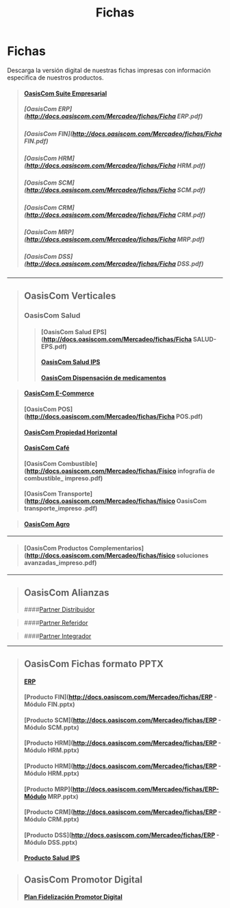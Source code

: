 ﻿---
layout: default
title: Fichas
permalink: /Mercadeo/fichas
editable: si
---

# Fichas

Descarga la versión digital de nuestras fichas impresas con información especifica de nuestros productos.

>#### [OasisCom Suite Empresarial](http://docs.oasiscom.com/Mercadeo/fichas/Físico_solución_general_impreso.pdf)
>##### [OasisCom ERP](http://docs.oasiscom.com/Mercadeo/fichas/Ficha ERP.pdf)
>##### [OasisCom FIN](http://docs.oasiscom.com/Mercadeo/fichas/Ficha FIN.pdf)
>##### [OasisCom HRM](http://docs.oasiscom.com/Mercadeo/fichas/Ficha HRM.pdf)
>##### [OasisCom SCM](http://docs.oasiscom.com/Mercadeo/fichas/Ficha SCM.pdf)
>##### [OasisCom CRM](http://docs.oasiscom.com/Mercadeo/fichas/Ficha CRM.pdf)
>##### [OasisCom MRP](http://docs.oasiscom.com/Mercadeo/fichas/Ficha MRP.pdf)
>##### [OasisCom DSS](http://docs.oasiscom.com/Mercadeo/fichas/Ficha DSS.pdf)


---
>## OasisCom Verticales
>### OasisCom Salud
>>#### [OasisCom Salud EPS](http://docs.oasiscom.com/Mercadeo/fichas/Ficha SALUD-EPS.pdf)
>>#### [OasisCom Salud IPS ](http://docs.oasiscom.com/Mercadeo/fichas/Ficha-Software-IPS.pdf)
>>#### [OasisCom Dispensación de medicamentos](http://docs.oasiscom.com/Mercadeo/fichas/Dispensacion-de-medicamentos-Ficha-oasiscom.pdf)

>#### [OasisCom E-Commerce](http://docs.oasiscom.com/Mercadeo/fichas/Ficha-Ecommerce.pdf)
>#### [OasisCom POS](http://docs.oasiscom.com/Mercadeo/fichas/Ficha POS.pdf)
>#### [OasisCom Propiedad Horizontal](http://docs.oasiscom.com/Mercadeo/fichas/Ficha-Propiedad-horizontal.pdf)
>#### [OasisCom Café](http://docs.oasiscom.com/Mercadeo/fichas/físico_inserto_café_impreso.pdf)
>#### [OasisCom Combustible](http://docs.oasiscom.com/Mercadeo/fichas/Físico infografía de combustible_ impreso.pdf)
>#### [OasisCom Transporte](http://docs.oasiscom.com/Mercadeo/fichas/físico OasisCom transporte_impreso .pdf)

>#### [OasisCom Agro](http://docs.oasiscom.com/Mercadeo/fichas/inserto-OasisCom_agro.pdf)



---
>#### [OasisCom Productos Complementarios](http://docs.oasiscom.com/Mercadeo/fichas/físico soluciones avanzadas_impreso.pdf)


---
>## OasisCom Alianzas
>####[Partner Distribuidor](http://docs.oasiscom.com/Mercadeo/fichas/Ficha-Partner-Distribuidor.pdf)

>####[Partner Referidor](http://docs.oasiscom.com/Mercadeo/fichas/Ficha-Partner-Referidor.pdf)

>####[Partner Integrador](http://docs.oasiscom.com/Mercadeo/fichas/Ficha-Partner-Integrador.pdf)



---
>## OasisCom Fichas formato PPTX
>#### [ERP](http://docs.oasiscom.com/Mercadeo/fichas/ERP.pptx)
>#### [Producto FIN](http://docs.oasiscom.com/Mercadeo/fichas/ERP - Módulo FIN.pptx)
>#### [Producto SCM](http://docs.oasiscom.com/Mercadeo/fichas/ERP - Módulo SCM.pptx)
>#### [Producto HRM](http://docs.oasiscom.com/Mercadeo/fichas/ERP - Módulo HRM.pptx)
>#### [Producto HRM](http://docs.oasiscom.com/Mercadeo/fichas/ERP - Módulo HRM.pptx)
>#### [Producto MRP](http://docs.oasiscom.com/Mercadeo/fichas/ERP-Módulo MRP.pptx)
>#### [Producto CRM](http://docs.oasiscom.com/Mercadeo/fichas/ERP - Módulo CRM.pptx)
>#### [Producto DSS](http://docs.oasiscom.com/Mercadeo/fichas/ERP - Módulo DSS.pptx)
>#### [Producto Salud IPS](http://docs.oasiscom.com/Mercadeo/fichas/Ficha-salud-IPS.pptx)


>## OasisCom Promotor Digital 
>#### [Plan Fidelización Promotor Digital](http://docs.oasiscom.com/Mercadeo/fichas/Ficha-Promotor-Digital.pdf)